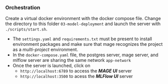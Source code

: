 ### Orchestration
Create a virtual docker environment with the docker compose file. Change the directory to this folder `03-model-deployment` and launch the server with `./scripts/start.sh`.
- The `settings.yaml` and `requirements.txt` must be present to install environment packages and make sure that mage recognizes the project as a *multi-project* environment.
- In the `docker-compose.yaml` file, the postgres server, mage server, and mlflow server are sharing the same network `app-network`
- Once the server is launched, click on 
    - `http://localhost:6789` to access the ***MAGE UI*** server
    - `http://localhost:3500` to acess the ***MLFlow UI*** server